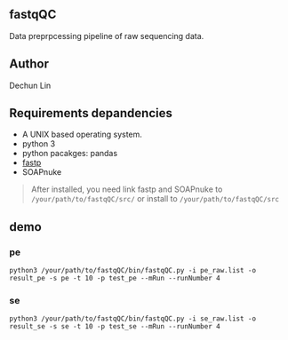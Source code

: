 ## fastqQC

Data preprpcessing pipeline of raw sequencing data.

## Author

Dechun Lin

## Requirements depandencies

* A UNIX based operating system.
* python 3
* python pacakges: pandas
* [fastp](https://github.com/OpenGene/fastp)
* SOAPnuke

> After installed, you need link fastp and SOAPnuke to `/your/path/to/fastqQC/src/` or install to `/your/path/to/fastqQC/src`

## demo
### pe
`python3 /your/path/to/fastqQC/bin/fastqQC.py -i pe_raw.list -o result_pe -s pe -t 10 -p test_pe --mRun --runNumber 4`
### se
`python3 /your/path/to/fastqQC/bin/fastqQC.py -i se_raw.list -o result_se -s se -t 10 -p test_se --mRun --runNumber 4`
